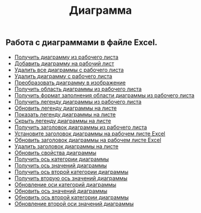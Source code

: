 ﻿---
title: Диаграмма
second_title: Aspose.Cells Cloud Documen
type: docs
url: /ru/charts/
aliases: [/working-with-charts/]
keywords: REST API, spreadsheets, excel, chart
description: "Cells.Cloud API для Excel работает: графики работают"
weight: 100
---
## Работа с диаграммами в файле Excel.

- [Получить диаграмму из рабочего листа](/cells/ru/get-chart-from-a-worksheet/)
- [Добавить диаграмму на рабочий лист](/cells/ru/add-a-chart-in-a-worksheet/)
- [Удалить все диаграммы с рабочего листа](/cells/ru/delete-all-charts-from-a-worksheet/)
- [Удалить диаграмму с рабочего листа](/cells/ru/delete-a-chart-from-a-worksheet/)
- [Преобразовать диаграмму в изображение](/cells/ru/convert-chart-to-image/)
- [Получить область диаграммы из рабочего листа](/cells/ru/get-chart-area-from-a-worksheet/)
- [Получить формат заполнения области диаграммы из рабочего листа](/cells/ru/get-fill-format-of-a-chart-area-from-a-worksheet/)
- [Получить легенду диаграммы из рабочего листа](/cells/ru/get-chart-legend-from-a-worksheet/)
- [Обновить легенду диаграммы на листе](/cells/ru/update-chart-legend-in-a-worksheet/)
- [Показать легенду диаграммы на листе](/cells/ru/show-chart-legend-in-a-worksheet/)
- [Скрыть легенду диаграммы на листе](/cells/ru/hide-chart-legend-in-a-worksheet/)
- [Получить заголовок диаграммы из рабочего листа](/cells/ru/get-chart-title-from-a-worksheet/)
- [Установите заголовок диаграммы на рабочем листе Excel](/cells/ru/set-chart-title-in-excel-worksheet/)
- [Обновить заголовок диаграммы на рабочем листе Excel](/cells/ru/update-chart-title-in-excel-worksheet/)
- [Удалить заголовок диаграммы на листе](/cells/ru/delete-chart-title-in-a-worksheet/)
- [Обновить свойства диаграммы](/cells/ru/charts/propreties/update/)
- [Получить ось категории диаграммы](/cells/ru/charts/category-axis/get/)
- [Получить ось значений диаграммы](/cells/ru/charts/value-axis/get/)
- [Получить ось второй категории диаграммы](/cells/ru/charts/second-category-axis/get/)
- [Получить вторую ось значений диаграммы](/cells/ru/charts/second-value-axis/get/)
- [Обновление оси категорий диаграммы](/cells/ru/charts/category-axis/update/)
- [Обновить ось значений диаграммы](/cells/ru/charts/value-axis/update/)
- [Обновить ось второй категории диаграммы](/cells/ru/charts/second-category-axis/update/)
- [Обновление второй оси значений диаграммы](/cells/ru/charts/second-value-axis/update/)
